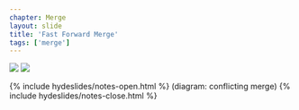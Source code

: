 ```yaml
---
chapter: Merge
layout: slide
title: 'Fast Forward Merge'
tags: ['merge']
---
```


<div class="diagram-group">
	<img class="diagram" src="assets/diagrams/git-merge-fastforward-01.png">
	<img class="diagram fragment" src="assets/diagrams/git-merge-fastforward-02.png">
</div>

{% include hydeslides/notes-open.html %}
(diagram: conflicting merge)
{% include hydeslides/notes-close.html %}